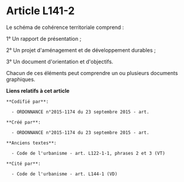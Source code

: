 # Article L141-2

Le schéma de cohérence territoriale comprend :

1° Un rapport de présentation ;

2° Un projet d'aménagement et de développement durables ;

3° Un document d'orientation et d'objectifs.

Chacun de ces éléments peut comprendre un ou plusieurs documents graphiques.

**Liens relatifs à cet article**

	**Codifié par**:

	  - ORDONNANCE n°2015-1174 du 23 septembre 2015 - art.

	**Créé par**:

	  - ORDONNANCE n°2015-1174 du 23 septembre 2015 - art.

	**Anciens textes**:

	  - Code de l'urbanisme - art. L122-1-1, phrases 2 et 3 (VT)

	**Cité par**:

	  - Code de l'urbanisme - art. L144-1 (VD)
